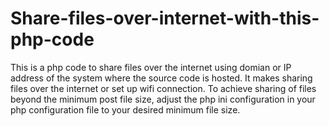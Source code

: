 # Share-files-over-internet-with-this-php-code
This is a php code to share files over the internet using domian or IP address of the system where the source code is hosted. It makes sharing files over the internet or set up wifi connection. To achieve sharing of files beyond the minimum post file size, adjust the php ini configuration in your php configuration file to your desired minimum file size.
